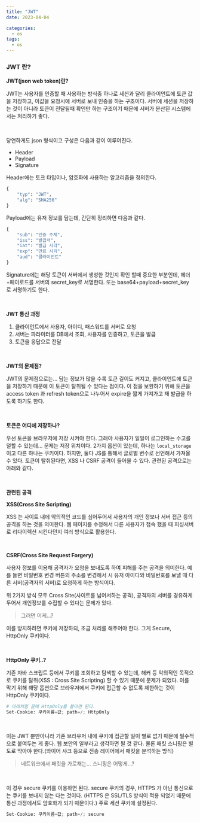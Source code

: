 ```yaml
---
title: "JWT"
date: 2023-04-04

categories:
  - os
tags:
  - os
---
```


### JWT 란?


**JWT(json web token)란?**

JWT는 사용자를 인증할 때 사용하는 방식중 하나로 세션과 달리 클라이언트에 토큰 값을 저장하고, 이값을 요청시에 서버로 보내 인증을 하는 구조이다. 서버에 세션을 저장하는 것이 아니라 토큰이 전달될때 확인만 하는 구조이기 때문에 서버가 분산된 시스템에서는 처리하기 좋다.

<br>

당연하게도 json 형식이고 구성은 다음과 같이 이루어진다.

- Header
- Payload
- Signature

Header에는 토크 타입이나, 암호화에 사용하는 알고리즘을 정의한다.

```python
{
	"typ": "JWT",
	"alg": "SHA256"
}
```

Payload에는 유저 정보를 담는데, 간단히 정리하면 다음과 같다.

```python
{
	"sub": "인증 주체",
	"iss": "발급처",
	"iat": "발급 시각",
	"exp": "만료 시긱",
	"aud": "클라이언트"
}
```

Signature에는 해당 토큰이 서버에서 생성한 것인지 확인 할때 중요한 부분인데, 헤더+페이로드를 서버의 secret_key로 서명한다. 또는 base64+payload+secret_key 로 서명하기도 한다.

<br>

**JWT 통신 과정**

1. 클라이언트에서 사용자, 아이디, 패스워드를 서버로 요청
2. 서버는 파라미터를 DB에서 조회, 사용자를 인증하고, 토큰을 발급
3. 토큰을 응답으로 전달

<br>

**JWT의 문제점?**

JWT의 문제점으로는… 담는 정보가 많을 수록 토큰 길이도 커지고, 클라이언트에 토큰을 저장하기 때문에 이 토큰이 탈취될 수 있다는 점이다. 이 점을 보완하기 위해 토큰을 access token 과 refresh token으로 나누어서 expire을 짧게 가져가고 재 발급을 하도록 하기도 한다. 

<br>

**토큰은 어디에 저장하나?**

우선 토큰을 브라우저에 저장 시켜야 한다. 그래야 사용자가 일일이 로그인하는 수고를 덜할 수 있는데… 문제는 저장 위치이다. 2가지 옵션이 있는데, 하나는 `local_storage` 이고 다른 하나는 쿠키이다. 하지만, 둘다 JS를 통해서 글로벌 변수로 선언해서 가져올 수 있다. 토큰이 탈취된다면, XSS 나 CSRF 공격이 들어올 수 있다. 관련된 공격으로는 아래와 같다.

<br>

**관련된 공격**

**XSS(Cross Site Scripting)**

XSS 는 사이트 내에 악의적인 코드를 심어두어서 사용자의 개인 정보나 서버 접근 등의 공격을 하는 것을 의미한다. 웹 페이지를 수정해서 다른 사용자가 접속 했을 때 피싱서버로 리다이렉션 시킨다던지 여러 방식으로 활용한다.

<br>

**CSRF(Cross Site Request Forgery)**

사용자 정보를 이용해 공격자가 요청을 보내도록 하여 피해를 주는 공격을 의미한다. 예를 들면 비밀번호 변경 버튼의 주소를 변경해서 시 유저 아이디와 비밀번호를 보낼 때 다른 서버(공격자의 서버)로 요청하게 하는 방식이다.

위 2가지 방식 모두 Cross Site(사이트를 넘어서하는 공격), 공격자의 서버를 경유하게 두어서 개인정보를 수집할 수 있다는 문제가 있다. 

> 그러면 어케…?
> 

이를 방지하려면 쿠키에 저장하되, 조금 처리를 해주어야 한다. 그게 Secure, HttpOnly 쿠키이다.

<br>

**HttpOnly 쿠키..?**

기존 자바 스크립트 등에서 쿠키를 조회하고 탐색할 수 있는데, 해커 등 악의적인 목적으로 쿠키를 탈취(XSS : Cross Site Scripting) 할 수 있기 때문에 문제가 되었다. 이를 막기 위해 해당 옵션으로 브라우저에서 쿠키에 접근할 수 없도록 제한하는 것이 HttpOnly 쿠키이다. 

```python
# 아래처럼 끝에 HttpOnly를 붙이면 된다.
Set-Cookie: 쿠키이름=값; path=/; HttpOnly
```

<br>

이는 JWT 뿐만아니라 기존 브라우저 내에 쿠키에 접근할 일이 별로 없기 때문에 필수적으로 붙여두는 게 좋다. 웹 보안의 일부라고 생각하면 될 것 같다. 물론 패킷 스니핑은 별도로 막아야 한다.(와이어 샤크 등으로 전송 레이어에서 패킷을 분석하는 방식) 

> 네트워크에서 패킷을 가로채는… 스니핑은 어떻게…?
> 

<br>

이 경우 secure 쿠키를 이용하면 된다. secure 쿠키의 경우, HTTPS 가 아닌 통신으로는 쿠키를 보내지 않는 다는 것이다. (HTTPS 은 SSL/TLS 방식이 적용 되었기 때문에 통신 과정에서도 암호화가 되기 때문이다.) 주로 세션 쿠키에 설정된다.

```python
Set-Cookie: 쿠키이름=값; path=/; secure
```

<br>
<br>
<br>

